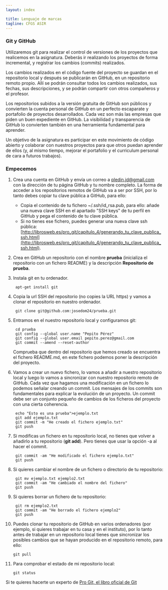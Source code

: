 ```yaml
---
layout: index

title: Lenguaje de marcas
tagline: CFGS ASIR
---
```


### Git y GitHub

Utilizaremos git para realizar el control de versiones de los proyectos que realicemos en la asignatura. Deberás ir realizando los proyectos de forma incremental, y registrar los cambios (commits) realizados.

Los cambios realizados en el código fuente del proyecto se guardan en el repositorio local y después se publicarán en GitHub, en un repositorio remoto propio. Allí se podrán consultar todos los cambios realizados, sus fechas, sus descripciones, y se podrán compartir con otros compañeros y el profesor.

Los repositorios subidos a la versión gratuita de GitHub son públicos y convierten la cuenta personal de GitHub en un perfecto escaparate y portafolio de proyectos desarrollados. Cada vez son más las empresas que piden un buen expediente en GitHub. La visibilidad y transparencia de GitHub lo convierten también en una herramienta fundamental para aprender. 

Un objetivo de la asignatura es participar en este movimiento de código abierto y colaborar con nuestros proyectos para que otros puedan aprender de ellos (y, al mismo tiempo, mejorar el portafolio y el curriculum personal de cara a futuros trabajos).

### Empecemos

1. Crea una cuenta en GitHub y envía un correo a pledin.jd@gmail.com con la dirección de tu página GitHub y tu nombre completo. La forma de acceder a los repositorios remotos de GitHub va a ser por SSH, por lo tanto debes copiar tu clave pública a GitHub, para ello:
	* Copia el contenido de tu fichero ~/.ssh/id_rsa.pub, para ello: añade una nueva clave SSH en el apartado "SSH keys" de tu perfil en GitHub y pega el contenido de tu clave pública.
	* Si no tienes ese fichero, puedes generar una nueva clave ssh pública: [http://librosweb.es/pro_git/capitulo_4/generando_tu_clave_publica_ssh.html](http://librosweb.es/pro_git/capitulo_4/generando_tu_clave_publica_ssh.html).

2. Crea en GitHub un repositorio con el nombre **prueba** (inicializa el repositorio con un fichero README) y la descripción **Repositorio de prueba**.
3. Instala git en tu ordenador.

		apt-get install git

4. Copia la url SSH del repositorio (no copies la URL https) y vamos a clonar el repositorio en nuestro ordenador.

		git clone git@github.com:josedom24/prueba.git

5. Entramos en el nuestro repositorio local y configuramos git:

		cd prueba
		git config --global user.name "Pepito Pérez"
		git config --global user.email pepito.perez@gmail.com
		git commit --amend --reset-author

	Comprueba que dentro del repositorio que hemos creado se encuentra el fichero README.md, en este fichero podemos poner la descripción del proyecto.

6. Vamos a crear un nuevo fichero, lo vamos a añadir a nuestro repositorio local y luego lo vamos a sincronizar con nuestro repositorio remoto de GitHub. Cada vez que hagamos una modificación en un fichero lo podemos señalar creando un commit. Los mensajes de los commits son fundamentales para explicar la evolución de un proyecto. Un commit debe ser un conjunto pequeño de cambios de los ficheros del proyecto con una cierta coherencia.

		echo "Esto es una prueba">ejemplo.txt
		git add ejemplo.txt
		git commit -m "He creado el fichero ejemplo.txt"
		git push

7. Si modificas un fichero en tu repositorio local, no tienes que volver a añadirlo a tu repositorio (**git add**). Pero tienes que usar la opción -a al hacer el commit.

		git commit -am "He modificado el fichero ejemplo.txt"
		git push

8. Si quieres cambiar el nombre de un fichero o directorio de tu repositorio:

		git mv ejemplo.txt ejemplo2.txt
		git commit -am "He cambiado el nombre del fichero"
		git push

9. Si quieres borrar un fichero de tu repositorio:

		git rm ejemplo2.txt
		git commit -am "He borrado el fichero ejemplo2"
		git push

10. Puedes clonar tu repositorio de GitHub en varios ordenadores (por ejemplo, si quieres trabajar en tu casa y en el instituto), por lo tanto antes de trabajar en un repositorio local tienes que sincronizar los posibles cambios que se hayan producido en el repositorio remoto, para ello:

		git pull

11. Para comprobar el estado de mi repositorio local:

		git status


Si te quieres hacerte un experto de [Pro Git, el libro oficial de Git](http://librosweb.es/pro_git/)

